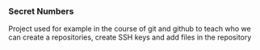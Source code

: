 ### Secret Numbers
Project used for example in the course of git and github to teach who we can create a repositories, create SSH keys and add files in the repository
